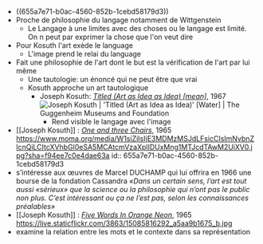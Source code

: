 - ((655a7e71-b0ac-4560-852b-1cebd58179d3))
- Proche de philosophie du langage notamment de Wittgenstein
	- Le Langage à une limites avec des choses ou le langage est limité. On n peut par exprimer la chose que l'on veut dire
- Pour Kosuth l'art exède le language
	- L'image prend le relai du language
- Fait une philosophie de l'art dont le but est la vérification de l'art par lui même
	- Une tautologie: un énoncé qui ne peut être que vrai
	- Kosuth approche un art tautologique
		- Joseph Kosuth: [*Titled (Art as Idea as Idea) [mean]*](https://www.artsy.net/artwork/joseph-kosuth-titled-art-as-idea-as-idea-mean-ety-dot-e-dot-p), 1967 ![Joseph Kosuth | 'Titled (Art as Idea as Idea)' [Water] | The Guggenheim  Museums and Foundation](https://www.guggenheim.org/wp-content/uploads/2022/04/06/73.2066_ph_web.jpg)
			- Rend visible le langage avec l'image
- [[Joseph Kosuth]] : [*One and three Chairs*](https://www.moma.org/collection/works/81435), 1965 https://www.moma.org/media/W1siZiIsIjE3MDMzMSJdLFsicCIsImNvbnZlcnQiLCItcXVhbGl0eSA5MCAtcmVzaXplIDUxMng1MTJcdTAwM2UiXV0.jpg?sha=f94ee7c0e4dae63a
  id:: 655a7e71-b0ac-4560-852b-1cebd58179d3
- s’intéresse aux œuvres de Marcel DUCHAMP  qui lui offrira en 1966 une bourse de la fondation Cassandra
  *«Dans un certain sens, l’art est tout aussi «sérieux» que la science ou la philosophie qui n’ont pas le public non plus. C’est intéressant ou ça ne l’est pas, selon les connaissances préalables»*
- [[Joseph Kosuth]] :  [*Five Words In Orange Neon*](https://www.artnet.fr/WebServices/images/ll00038lldNoGGFgPNECfDrCWvaHBOcNZu/joseph-kosuth-five-words-in-orange-neon.jpg), 1965 https://live.staticflickr.com/3863/15085816292_a5aa9b1675_b.jpg
- examine la relation entre les mots et le contexte dans sa représentation
